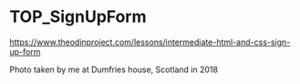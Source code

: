 # TOP_SignUpForm

https://www.theodinproject.com/lessons/intermediate-html-and-css-sign-up-form 

Photo taken by me at Dumfries house, Scotland in 2018